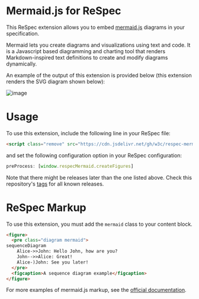 # Mermaid.js for ReSpec

This ReSpec extension allows you to embed
[mermaid.js](https://mermaid-js.github.io/) diagrams in your specification.

Mermaid lets you create diagrams and visualizations using text and code. It is
a Javascript based diagramming and charting tool that renders Markdown-inspired
text definitions to create and modify diagrams dynamically.

An example of the output of this extension is provided below (this extension
renders the SVG diagram shown below):

![image](https://user-images.githubusercontent.com/108611/163728376-207437a8-fee0-4e3e-a9ad-8456c514de44.png)

# Usage

To use this extension, include the following line in your ReSpec file:

```html
<script class="remove" src="https://cdn.jsdelivr.net/gh/w3c/respec-mermaid@1.1.0/dist/main.js"></script>
```

and set the following configuration option in your ReSpec configuration:

```js
preProcess: [window.respecMermaid.createFigures]
```

Note that there might be releases later than the one listed above.
Check this repository's
[tags](https://github.com/digitalbazaar/respec-mermaid/tags) for all known
releases.

# ReSpec Markup

To use this extension, you must add the `mermaid` class to your content block.


```html
<figure>
  <pre class="diagram mermaid">
sequenceDiagram
    Alice->>John: Hello John, how are you?
    John-->>Alice: Great!
    Alice-)John: See you later!
  </pre>
  <figcaption>A sequence diagram example</figcaption>
</figure>
```

For more examples of mermaid.js markup, see the
[official documentation](https://mermaid-js.github.io/).
